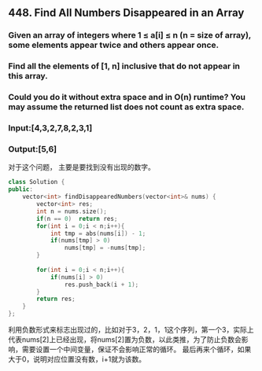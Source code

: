 ## 448. Find All Numbers Disappeared in an Array ##
### Given an array of integers where 1 ≤ a[i] ≤ n (n = size of array), some elements appear twice and others appear once.

### Find all the elements of [1, n] inclusive that do not appear in this array. ###

### Could you do it without extra space and in O(n) runtime? You may assume the returned list does not count as extra space. ###
### Input:[4,3,2,7,8,2,3,1] ###
### Output:[5,6] ###
对于这个问题， 主要是要找到没有出现的数字。
```cpp
class Solution {
public:
    vector<int> findDisappearedNumbers(vector<int>& nums) {
        vector<int> res;
        int n = nums.size();
        if(n == 0)  return res;
        for(int i = 0;i < n;i++){
            int tmp = abs(nums[i]) - 1;
            if(nums[tmp] > 0)
                nums[tmp] = -nums[tmp];
        }
    
        for(int i = 0;i < n;i++){
            if(nums[i] > 0)
                res.push_back(i + 1);
        }
        return res;
    }
};
```
利用负数形式来标志出现过的，比如对于3，2，1，1这个序列，第一个3，实际上代表nums[2]上已经出现，将nums[2]置为负数，以此类推，为了防止负数会影响，需要设置一个中间变量，保证不会影响正常的循环。
最后再来个循环，如果大于0，说明对应位置没有数，i+1就为该数。